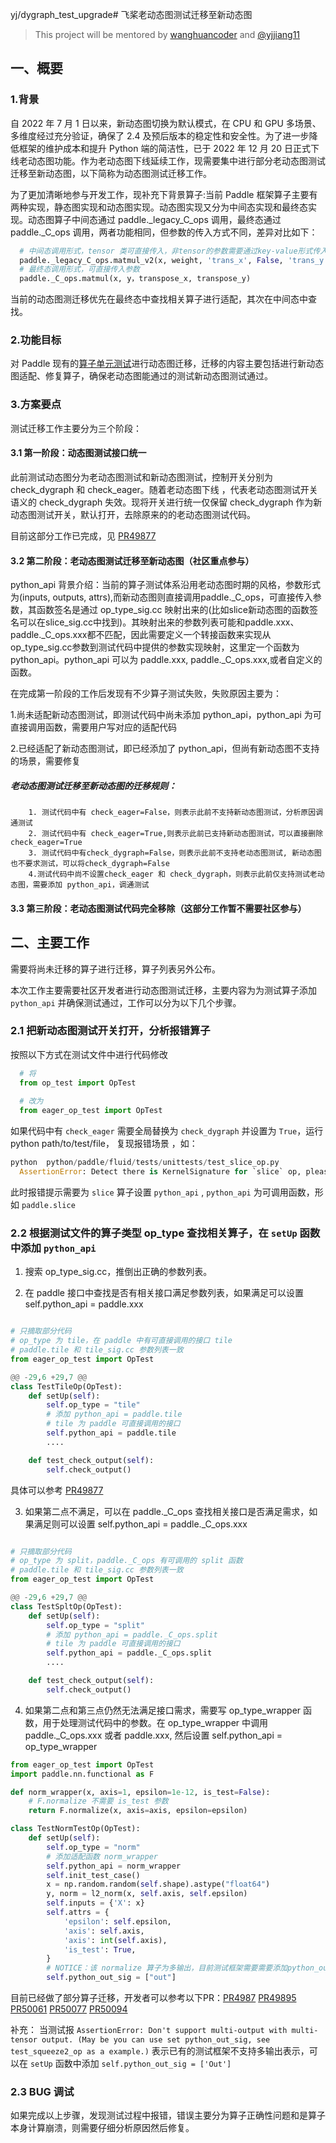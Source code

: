 yj/dygraph_test_upgrade# 飞桨老动态图测试迁移至新动态图

> This project will be mentored by [wanghuancoder](https://github.com/wanghuancoder) and [@yjjiang11](https://github.com/yjjiang11)
> 

## 一、概要
### 1.背景
 自 2022 年 7 月 1 日以来，新动态图切换为默认模式，在 CPU 和 GPU 多场景、多维度经过充分验证，确保了 2.4 及预后版本的稳定性和安全性。为了进一步降低框架的维护成本和提升 Python 端的简洁性，已于 2022 年 12 月 20 日正式下线老动态图功能。作为老动态图下线延续工作，现需要集中进行部分老动态图测试迁移至新动态图，以下简称为动态图测试迁移工作。

为了更加清晰地参与开发工作，现补充下背景算子:当前 Paddle 框架算子主要有两种实现，静态图实现和动态图实现。动态图实现又分为中间态实现和最终态实现。动态图算子中间态通过 paddle._legacy_C_ops 调用，最终态通过 paddle._C_ops 调用，两者功能相同，但参数的传入方式不同，差异对比如下：

```python
  # 中间态调用形式，tensor 类可直接传入，非tensor的参数需要通过key-value形式传入
  paddle._legacy_C_ops.matmul_v2(x, weight, 'trans_x', False, 'trans_y', False)
  # 最终态调用形式，可直接传入参数
  paddle._C_ops.matmul(x, y，transpose_x, transpose_y)

```
当前的动态图测迁移优先在最终态中查找相关算子进行适配，其次在中间态中查找。
### 2.功能目标
对 Paddle 现有的[算子单元测试](https://github.com/PaddlePaddle/Paddle/tree/develop/python/paddle/fluid/tests/unittests)进行动态图迁移，迁移的内容主要包括进行新动态图适配、修复算子，确保老动态图能通过的测试新动态图测试通过。

### 3.方案要点

测试迁移工作主要分为三个阶段：

#### 3.1 第一阶段：动态图测试接口统一
此前测试动态图分为老动态图测试和新动态图测试，控制开关分别为 check_dygraph 和 check_eager。随着老动态图下线 ，代表老动态图测试开关语义的 check_dygraph 失效。现将开关进行统一仅保留 check_dygraph 作为新动态图测试开关，默认打开，去除原来的的老动态图测试代码。

目前这部分工作已完成，见 [PR49877](https://github.com/PaddlePaddle/Paddle/pull/49877)

#### 3.2 第二阶段：老动态图测试迁移至新动态图（社区重点参与）


python_api 背景介绍：当前的算子测试体系沿用老动态图时期的风格，参数形式为(inputs, outputs, attrs),而新动态图则直接调用paddle._C_ops，可直接传入参数，其函数签名是通过 op_type_sig.cc 映射出来的(比如slice新动态图的函数签名可以在slice_sig.cc中找到)。其映射出来的参数列表可能和paddle.xxx、paddle._C_ops.xxx都不匹配，因此需要定义一个转接函数来实现从op_type_sig.cc参数到测试代码中提供的参数实现映射，这里定一个函数为 python_api。python_api 可以为 paddle.xxx, paddle._C_ops.xxx,或者自定义的函数。


在完成第一阶段的工作后发现有不少算子测试失败，失败原因主要为：

1.尚未适配新动态图测试，即测试代码中尚未添加 python_api，python_api 为可直接调用函数，需要用户写对应的适配代码

2.已经适配了新动态图测试，即已经添加了 python_api，但尚有新动态图不支持的场景，需要修复
    

##### 老动态图测试迁移至新动态图的迁移规则：

        1. 测试代码中有 check_eager=False，则表示此前不支持新动态图测试，分析原因调通测试
        2. 测试代码中有 check_eager=True,则表示此前已支持新动态图测试，可以直接删除check_eager=True
        3. 测试代码中有check_dygraph=False，则表示此前不支持老动态图测试, 新动态图也不要求测试，可以将check_dygraph=False
        4.测试代码中尚不设置check_eager 和 check_dygraph，则表示此前仅支持测试老动态图，需要添加 python_api，调通测试

#### 3.3 第三阶段：老动态图测试代码完全移除（这部分工作暂不需要社区参与）

## 二、主要工作

需要将尚未迁移的算子进行迁移，算子列表另外公布。

本次工作主要需要社区开发者进行动态图测试迁移，主要内容为为测试算子添加 `python_api` 并确保测试通过，工作可以分为以下几个步骤。

### 2.1 把新动态图测试开关打开，分析报错算子
按照以下方式在测试文件中进行代码修改
```python
  # 将
  from op_test import OpTest
  
  # 改为
  from eager_op_test import OpTest
```
如果代码中有 `check_eager` 需要全局替换为 `check_dygraph` 并设置为  `True`，运行 python path/to/test/file， 复现报错场景
，如：
```python
python  python/paddle/fluid/tests/unittests/test_slice_op.py 
  AssertionError: Detect there is KernelSignature for `slice` op, please set the `self.python_api` if you set check_dygraph = True
```
此时报错提示需要为 `slice` 算子设置 `python_api` , `python_api` 为可调用函数，形如 `paddle.slice`
### 2.2 根据测试文件的算子类型 op_type 查找相关算子，在 `setUp` 函数中添加 `python_api`

1. 搜索 op_type_sig.cc，推倒出正确的参数列表。

2. 在 paddle 接口中查找是否有相关接口满足参数列表，如果满足可以设置 self.python_api = paddle.xxx

```python

# 只摘取部分代码
# op_type 为 tile，在 paddle 中有可直接调用的接口 tile
# paddle.tile 和 tile_sig.cc 参数列表一致
from eager_op_test import OpTest

@@ -29,6 +29,7 @@
class TestTileOp(OpTest):
    def setUp(self):
        self.op_type = "tile"
        # 添加 python_api = paddle.tile
        # tile 为 paddle 可直接调用的接口
        self.python_api = paddle.tile
        ....

    def test_check_output(self):
        self.check_output()

```
   
  具体可以参考 [PR49877](https://github.com/PaddlePaddle/Paddle/pull/49877)

3. 如果第二点不满足，可以在 paddle._C_ops 查找相关接口是否满足需求，如果满足则可以设置 self.python_api = paddle._C_ops.xxx

```python

# 只摘取部分代码
# op_type 为 split，paddle._C_ops 有可调用的 split 函数
# paddle.tile 和 tile_sig.cc 参数列表一致
from eager_op_test import OpTest

@@ -29,6 +29,7 @@
class TestSpltOp(OpTest):
    def setUp(self):
        self.op_type = "split"
        # 添加 python_api = paddle._C_ops.split
        # tile 为 paddle 可直接调用的接口
        self.python_api = paddle._C_ops.split
        ....

    def test_check_output(self):
        self.check_output()

```
4. 如果第二点和第三点仍然无法满足接口需求，需要写 op_type_wrapper 函数，用于处理测试代码中的参数。在 op_type_wrapper 中调用 paddle._C_ops.xxx 或者 paddle.xxx, 然后设置 self.python_api = op_type_wrapper

```python
from eager_op_test import OpTest
import paddle.nn.functional as F

def norm_wrapper(x, axis=1, epsilon=1e-12, is_test=False):
    # F.normalize 不需要 is_test 参数
    return F.normalize(x, axis=axis, epsilon=epsilon)

class TestNormTestOp(OpTest):
    def setUp(self):
        self.op_type = "norm"
        # 添加适配函数 norm_wrapper
        self.python_api = norm_wrapper
        self.init_test_case()
        x = np.random.random(self.shape).astype("float64")
        y, norm = l2_norm(x, self.axis, self.epsilon)
        self.inputs = {'X': x}
        self.attrs = {
            'epsilon': self.epsilon,
            'axis': self.axis,
            'axis': int(self.axis),
            'is_test': True,
        }
        # NOTICE：该 normalize 算子为多输出，目前测试框架需要需要添加python_out_sig来进行封装
        self.python_out_sig = ["out"]
```




目前已经做了部分算子迁移，开发者可以参考以下PR：[PR4987](https://github.com/PaddlePaddle/Paddle/pull/49877) [PR49895](https://github.com/PaddlePaddle/Paddle/pull/49895) [PR50061](https://github.com/PaddlePaddle/Paddle/pull/50061) [PR50077](https://github.com/PaddlePaddle/Paddle/pull/50077) [PR50094](https://github.com/PaddlePaddle/Paddle/pull/50093)

补充： 当测试报 `AssertionError: Don't support multi-output with multi-tensor output. (May be you can use set python_out_sig, see test_squeeze2_op as a example.)` 表示已有的测试框架不支持多输出表示，可以在 `setUp` 函数中添加 `self.python_out_sig = ['Out']`


### 2.3 BUG 调试
如果完成以上步骤，发现测试过程中报错，错误主要分为算子正确性问题和是算子本身计算崩溃，则需要仔细分析原因然后修复。




